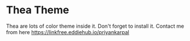 # Thea Theme 
Thea are lots of color theme inside it. Don't forget to install it.
Contact me from here https://linkfree.eddiehub.io/priyankarpal
